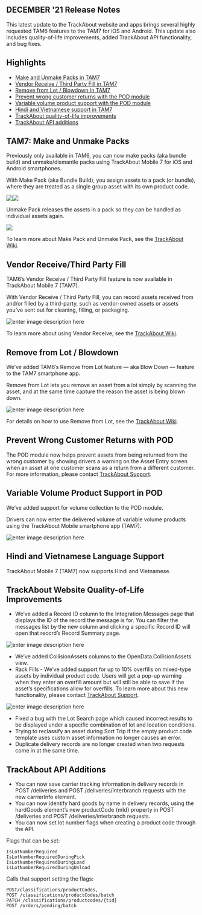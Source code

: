## DECEMBER '21 Release Notes

This latest update to the TrackAbout website and apps brings several highly requested TAM6 features to the TAM7 for iOS and Android. This update also includes quality-of-life improvements, added TrackAbout API functionality, and bug fixes.

## Highlights

 - [Make and Unmake Packs in TAM7](#bm1) 
 - [Vendor Receive / Third Party Fill in TAM7](#bm2)
 - [Remove from Lot / Blowdown in TAM7](#bm3)
 - [Prevent wrong customer returns with the POD module](#bm4) 
 - [Variable volume product support with the POD module](#bm5)
 - [Hindi and Vietnamese support in TAM7](#bm6)
 - [TrackAbout quality-of-life improvements](#bm7)
 - [TrackAbout API additions](#bm8)



## <a id="bm1"></a> TAM7: Make and Unmake Packs
Previously only available in TAM6, you can now make packs (aka bundle build) and unmake/dismantle packs using TrackAbout Mobile 7 for iOS and Android smartphones. 

With Make Pack (aka Bundle Build), you assign assets to a pack (or bundle), where they are treated as a single group asset with its own product code. 
 
![](https://f.hubspotusercontent40.net/hubfs/5113190/TA1221-1.jpg)![](https://f.hubspotusercontent40.net/hubfs/5113190/TA1221-2.jpg)

Unmake Pack releases the assets in a pack so they can be handled as individual assets again.

![](https://f.hubspotusercontent40.net/hubfs/5113190/TA1221-3.jpg)

To learn more about Make Pack and Unmake Pack, see the [TrackAbout Wiki](https://meta.trackabout.com/wiki/Welcome_to_the_TrackAbout_Wiki). 
 
 
## <a id="bm2"></a>Vendor Receive/Third Party Fill
TAM6’s Vendor Receive / Third Party Fill feature is now available in TrackAbout Mobile 7 (TAM7).

With Vendor Receive / Third Party Fill, you can record assets received from and/or filled by a third-party, such as vendor-owned assets or assets you’ve sent out for cleaning, filling, or packaging.

![enter image description here](https://f.hubspotusercontent40.net/hubfs/5113190/TA1221-4.jpg)

To learn more about using Vendor Receive, see the [TrackAbout Wiki](https://meta.trackabout.com/wiki/Welcome_to_the_TrackAbout_Wiki). 


## <a id="bm3"></a>Remove from Lot / Blowdown
We’ve added TAM6’s Remove from Lot feature — aka Blow Down — feature to the TAM7 smartphone app. 

Remove from Lot lets you remove an asset from a lot simply by scanning the asset, and at the same time capture the reason the asset is being blown down. 

![enter image description here](https://f.hubspotusercontent40.net/hubfs/5113190/TA1221-5.jpg)
 
For details on how to use Remove from Lot, see the [TrackAbout Wiki](https://meta.trackabout.com/wiki/Welcome_to_the_TrackAbout_Wiki).


## <a id="bm4"></a>Prevent Wrong Customer Returns with POD
The POD module now helps prevent assets from being returned from the wrong customer by showing drivers a warning on the Asset Entry screen when an asset at one customer scans as a return from a different customer. For more information, please contact [TrackAbout Support](support@trackabout.com).


## <a id="bm5"></a>Variable Volume Product Support in POD
We’ve added support for volume collection to the POD module. 

Drivers can now enter the delivered volume of variable volume products using the TrackAbout Mobile smartphone app (TAM7).

![enter image description here](https://f.hubspotusercontent40.net/hubfs/5113190/TA1221-6.jpg)
 

## <a id="bm6"></a>Hindi and Vietnamese Language Support
TrackAbout Mobile 7 (TAM7) now supports Hindi and Vietnamese.


## <a id="bm7"></a>TrackAbout Website Quality-of-Life Improvements

 - We’ve added a Record ID column to the Integration Messages page that displays the ID of the record the message is for. You can filter the messages list by the new column and clicking a specific Record ID will open that record’s Record Summary page. 

![enter image description here](https://f.hubspotusercontent40.net/hubfs/5113190/TA1221-RecID.jpg)
 
 - We’ve added CollisionAssets columns to the OpenData.CollisionAssets view. 
 - Rack Fills - We’ve added support for up to 10% overfills on mixed-type assets by individual product code. Users will get a pop-up warning when they enter an overfill amount but will still be able to save if the asset’s specifications allow for overfills. To learn more about this new functionality, please contact [TrackAbout Support](support@trackabout.com). 

![enter image description here](https://f.hubspotusercontent40.net/hub/5113190/hubfs/TA1221-7.jpg)

 - Fixed a bug with the Lot Search page which caused incorrect results to be displayed under a specific combination of lot and location conditions.  
 - Trying to reclassify an asset during Sort Trip if the empty product code template uses custom asset information no longer causes an error. 
 - Duplicate delivery records are no longer created when two requests come in at the same time.


## <a id="bm8"></a>TrackAbout API Additions
 - You can now save carrier tracking information in delivery records in POST /deliveries and POST /deliveries/interbranch requests with the new carrierInfo element. 
 - You can now identify hard goods by name in delivery records, using the hardGoods element’s new productCode {mId} property in POST /deliveries and POST /deliveries/interbranch requests.
 - You can now set lot number flags when creating a product code through the API. 

Flags that can be set: 

    IsLotNumberRequired
    IsLotNumberRequiredDuringPick
    IsLotNumberRequiredDuringLoad
    isLotNumberRequiredDuringUnload 

Calls that support setting the flags:

    POST/classifications/productCodes, 
    POST /classifications/productCodes/batch
    PATCH /classifications/productcodes/{tid}
    POST /orders/pending/batch


  
  

